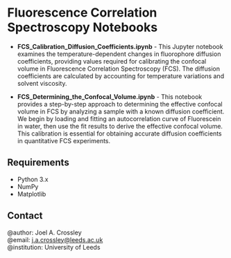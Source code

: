 # Fluorescence Correlation Spectroscopy Notebooks

- **FCS_Calibration_Diffusion_Coefficients.ipynb** - This Jupyter notebook examines the temperature-dependent changes in fluorophore diffusion coefficients, providing values required for calibrating the confocal volume in Fluorescence Correlation Spectroscopy (FCS). The diffusion coefficients are calculated by accounting for temperature variations and solvent viscosity.

- **FCS_Determining_the_Confocal_Volume.ipynb** - This notebook provides a step-by-step approach to determining the effective confocal volume in FCS by analyzing a sample with a known diffusion coefficient. We begin by loading and fitting an autocorrelation curve of Fluorescein in water, then use the fit results to derive the effective confocal volume. This calibration is essential for obtaining accurate diffusion coefficients in quantitative FCS experiments.

## Requirements
- Python 3.x
- NumPy
- Matplotlib

## Contact
@author: Joel A. Crossley <br />
@email: j.a.crossley@leeds.ac.uk <br />
@institution: University of Leeds <br />

